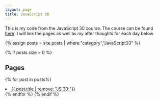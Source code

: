 ```yaml
---
layout: page
title: JavaScript 30
---
```


This is my code from the JavaScript 30 course. The course can be found <a href="https://javascript30.com/">here</a>. I will link the pages as well as my after thoughts for each day below.


{% assign posts = site.posts | where:"category","JavaScript30" %}

{% if posts.size > 0 %}
## Pages
{% for post in  posts%}
  <li><a href = "{{post.url}}">{{ post.title | remove: "JS 30:"}}</a></li>
{% endfor %}
{% endif %}

